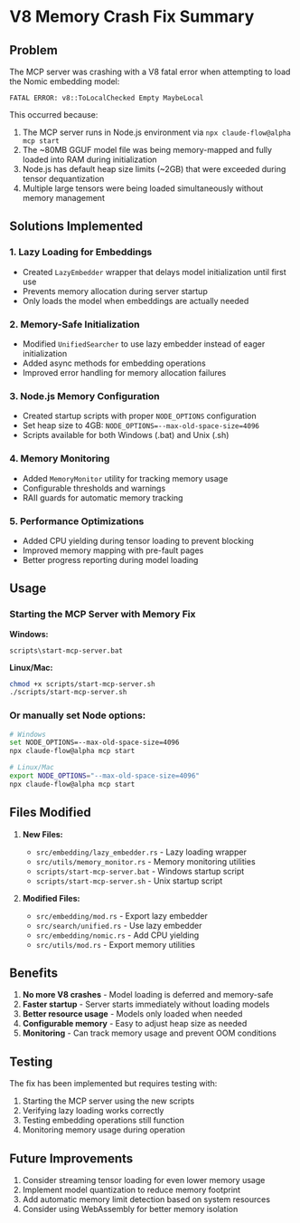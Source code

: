 # V8 Memory Crash Fix Summary

## Problem
The MCP server was crashing with a V8 fatal error when attempting to load the Nomic embedding model:
```
FATAL ERROR: v8::ToLocalChecked Empty MaybeLocal
```

This occurred because:
1. The MCP server runs in Node.js environment via `npx claude-flow@alpha mcp start`
2. The ~80MB GGUF model file was being memory-mapped and fully loaded into RAM during initialization
3. Node.js has default heap size limits (~2GB) that were exceeded during tensor dequantization
4. Multiple large tensors were being loaded simultaneously without memory management

## Solutions Implemented

### 1. Lazy Loading for Embeddings
- Created `LazyEmbedder` wrapper that delays model initialization until first use
- Prevents memory allocation during server startup
- Only loads the model when embeddings are actually needed

### 2. Memory-Safe Initialization
- Modified `UnifiedSearcher` to use lazy embedder instead of eager initialization
- Added async methods for embedding operations
- Improved error handling for memory allocation failures

### 3. Node.js Memory Configuration
- Created startup scripts with proper `NODE_OPTIONS` configuration
- Set heap size to 4GB: `NODE_OPTIONS=--max-old-space-size=4096`
- Scripts available for both Windows (.bat) and Unix (.sh)

### 4. Memory Monitoring
- Added `MemoryMonitor` utility for tracking memory usage
- Configurable thresholds and warnings
- RAII guards for automatic memory tracking

### 5. Performance Optimizations
- Added CPU yielding during tensor loading to prevent blocking
- Improved memory mapping with pre-fault pages
- Better progress reporting during model loading

## Usage

### Starting the MCP Server with Memory Fix

**Windows:**
```batch
scripts\start-mcp-server.bat
```

**Linux/Mac:**
```bash
chmod +x scripts/start-mcp-server.sh
./scripts/start-mcp-server.sh
```

### Or manually set Node options:
```bash
# Windows
set NODE_OPTIONS=--max-old-space-size=4096
npx claude-flow@alpha mcp start

# Linux/Mac
export NODE_OPTIONS="--max-old-space-size=4096"
npx claude-flow@alpha mcp start
```

## Files Modified

1. **New Files:**
   - `src/embedding/lazy_embedder.rs` - Lazy loading wrapper
   - `src/utils/memory_monitor.rs` - Memory monitoring utilities
   - `scripts/start-mcp-server.bat` - Windows startup script
   - `scripts/start-mcp-server.sh` - Unix startup script

2. **Modified Files:**
   - `src/embedding/mod.rs` - Export lazy embedder
   - `src/search/unified.rs` - Use lazy embedder
   - `src/embedding/nomic.rs` - Add CPU yielding
   - `src/utils/mod.rs` - Export memory utilities

## Benefits

1. **No more V8 crashes** - Model loading is deferred and memory-safe
2. **Faster startup** - Server starts immediately without loading models
3. **Better resource usage** - Models only loaded when needed
4. **Configurable memory** - Easy to adjust heap size as needed
5. **Monitoring** - Can track memory usage and prevent OOM conditions

## Testing

The fix has been implemented but requires testing with:
1. Starting the MCP server using the new scripts
2. Verifying lazy loading works correctly
3. Testing embedding operations still function
4. Monitoring memory usage during operation

## Future Improvements

1. Consider streaming tensor loading for even lower memory usage
2. Implement model quantization to reduce memory footprint
3. Add automatic memory limit detection based on system resources
4. Consider using WebAssembly for better memory isolation
